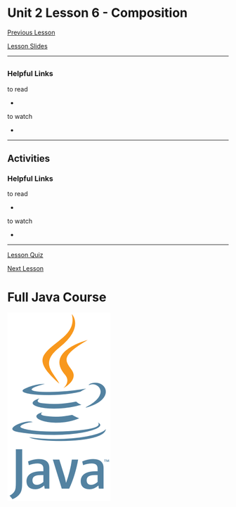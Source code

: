 # Unit 2 Lesson 6 - Composition

[Previous Lesson](https://github.com/Kevin-Lago/java-course-guide/tree/master/unit_2/lesson_5#unit-2-lesson-5---interfaces)

[Lesson Slides](https://docs.google.com/presentation/d/1syJhr-P8Y7GTFQKdFnJIvoVxlRskQUSZSz3ZRHfRvNM/edit?usp=sharing)

---
##

### Helpful Links

to read

- []()

to watch

- []()

---
## Activities

### Helpful Links

to read

- []()

to watch

- []()

---

[Lesson Quiz]()

[Next Lesson](https://github.com/Kevin-Lago/java-course-guide/tree/master/unit_2/lesson_7#unit-2-lesson-7---inheritance)

# Full Java Course

<a href="https://github.com/Kevin-Lago/Java-Course-Guide">
	<img src="../../java_logo.png" />
</a>

